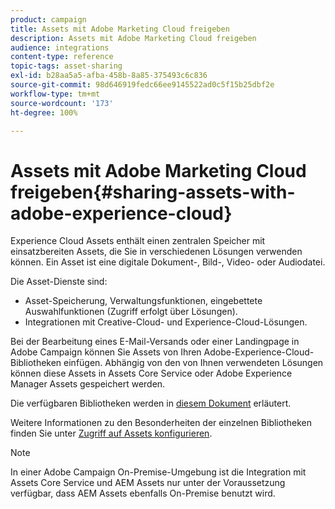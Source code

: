 ```yaml
---
product: campaign
title: Assets mit Adobe Marketing Cloud freigeben
description: Assets mit Adobe Marketing Cloud freigeben
audience: integrations
content-type: reference
topic-tags: asset-sharing
exl-id: b28aa5a5-afba-458b-8a85-375493c6c836
source-git-commit: 98d646919fedc66ee9145522ad0c5f15b25dbf2e
workflow-type: tm+mt
source-wordcount: '173'
ht-degree: 100%

---
```


# Assets mit Adobe Marketing Cloud freigeben{#sharing-assets-with-adobe-experience-cloud}

Experience Cloud Assets enthält einen zentralen Speicher mit einsatzbereiten Assets, die Sie in verschiedenen Lösungen verwenden können. Ein Asset ist eine digitale Dokument-, Bild-, Video- oder Audiodatei.

Die Asset-Dienste sind:

* Asset-Speicherung, Verwaltungsfunktionen, eingebettete Auswahlfunktionen (Zugriff erfolgt über Lösungen).
* Integrationen mit Creative-Cloud- und Experience-Cloud-Lösungen.

Bei der Bearbeitung eines E-Mail-Versands oder einer Landingpage in Adobe Campaign können Sie Assets von Ihren Adobe-Experience-Cloud-Bibliotheken einfügen. Abhängig von den von Ihnen verwendeten Lösungen können diese Assets in Assets Core Service oder Adobe Experience Manager Assets gespeichert werden.

Die verfügbaren Bibliotheken werden in [diesem Dokument](https://docs.adobe.com/content/help/de-DE/core-services/interface/assets/experience-cloud-assets.html) erläutert.

Weitere Informationen zu den Besonderheiten der einzelnen Bibliotheken finden Sie unter [Zugriff auf Assets konfigurieren](../../integrations/using/configuring-access-to-assets.md).

>[!NOTE]
>
>In einer Adobe Campaign On-Premise-Umgebung ist die Integration mit Assets Core Service und AEM Assets nur unter der Voraussetzung verfügbar, dass AEM Assets ebenfalls On-Premise benutzt wird.

